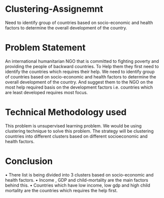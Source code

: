 # Clustering-Assignemnt
Need to identify group of countries based on socio-economic and health factors to determine the overall development of the country.
# Problem Statement
An international humanitarian NGO that is committed to fighting poverty and providing the people of backward countries. To Help them they first need to identify the countries which requires their help. We need to identify group of countries based on socio-economic and health factors to determine the overall development of the country. And suggest them to the NGO on the most help required basis on the development factors i.e. countries which are least developed requires most focus.

# Technical Methodology used
This problem is unsupervised learning problem. We would be using clustering technique to solve this problem. The strategy will be
clustering countries into different clusters based on different socioeconomic and health factors.

# Conclusion
• There list is being divided into 3 clusters based on socio-economic and health factors.
• Income , GDP and child-mortality are the main factors behind this.
• Countries which have low income, low gdp and high child mortality are the countries which requires the help first.
